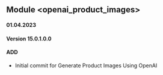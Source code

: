 ## Module <openai_product_images>

#### 01.04.2023
#### Version 15.0.1.0.0
#### ADD
- Initial commit for Generate Product Images Using OpenAI

